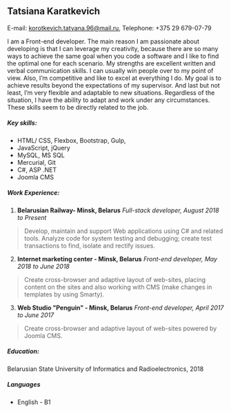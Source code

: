 ## Tatsiana Karatkevich
E-mail: korotkevich.tatyana.96@mail.ru,
Telephone: +375 29 679-07-79

I am a Front-end developer. The main reason I am passionate about developing is that I can leverage my creativity, because there are so many ways to achieve the same goal when you code a software and I like to find the optimal one for each scenario.
My strengths are excellent written and verbal communication skills. I can usually win people over to my point of view. Also, I’m competitive and like to excel at everything I do. My goal is to achieve results beyond the expectations of my supervisor. And last but not least, I’m very flexible and adaptable to new situations. Regardless of the situation, I have the ability to adapt and work under any circumstances. These skills seem to be directly related to the job.

##### Key skills:

* HTML/ CSS, Flexbox, Bootstrap, Gulp,
* JavaScript,  jQuery
* MySQL, MS SQL
* Mercurial,  Git
* C#, ASP .NET
* Joomla CMS

##### Work Experience:

1. **Belarusian Railway- Minsk, Belarus**
*Full-stack developer, August 2018 to Present*
>Develop, maintain and support Web applications using C#  and related tools. Analyze code for system testing and debugging; create test transactions to find, isolate and rectify issues.

2. **Internet marketing center - Minsk, Belarus**
*Front-end  developer, May 2018 to June 2018*
>Create cross-browser and adaptive layout of web-sites,  placing content on the sites and also working with CMS (make changes in templates by using Smarty).

3. **Web Studio "Penguin" - Minsk, Belarus**
 *Front-end  developer, April 2017 to June 2017*
>Create cross-browser and adaptive layout of web-sites powered by Joomla CMS.

##### Education:
Belarusian State University of Informatics and Radioelectronics, 2018
##### Languages
* English - B1

